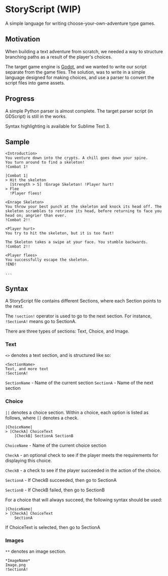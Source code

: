 # StoryScript (WIP)

A simple language for writing choose-your-own-adventure type games.

## Motivation

When building a text adventure from scratch, we needed a way to structure branching paths as a result of the player's choices.

The target game engine is [Godot](https://godotengine.org), and we wanted to write our script separate from the game files. The solution, was to write in a simple language designed for making choices, and use a parser to convert the script files into game assets.

## Progress
A simple Python parser is almost complete. The target parser script (in GDScript) is still in the works. 

Syntax highlighting is available for Sublime Text 3.

## Sample

```
<Introduction>
You venture down into the crypts. A chill goes down your spine. 
You turn around to find a skeleton!
!Combat 1!

|Combat 1|
> Hit the skeleton
  [Strength > 5] !Enrage Skeleton! !Player hurt!
> Flee
  !Player flees!

<Enrage Skeleton>
You throw your best punch at the skeleton and knock its head off. The skeleton scrambles to retrieve its head, before returning to face you head on; angrier than ever.
!Combat 2!!

<Player hurt>
You try to hit the skeleton, but it is too fast! 

The Skeleton takes a swipe at your face. You stumble backwards.
!Combat 2!!

<Player flees>
You successfully escape the skeleton.
!END!

...

```

## Syntax
A StoryScript file contains different Sections, where each Section points to the next.

The `!section!` operator is used to go to the next section. For instance, `!SectionA!` means go to SectionA.

There are three types of sections: Text, Choice, and Image.

### Text

`<>` denotes a text section, and is structured like so:

```
<SectionName>
Text, and more text
!SectionA!
```

`SectionName` - Name of the current section
`SectionA` - Name of the next section

### Choice 

`||` denotes a choice section.
Within a choice, each option is listed as follows, where `[]` denotes a check. 

```
|ChoiceName|
> [CheckA] ChoiceText 
    [CheckB] SectionA SectionB
```

`ChoiceName` - Name of the current choice section

`CheckA` - an optional check to see if the player meets the requirements for displaying this choice. 

`CheckB` - a check to see if the player succeeded in the action of the choice.

`SectionA` - If CheckB succeeded, then go to SectionA

`SectionB` - If CheckB failed, then go to SectionB

For a choice that will always succeed, the following syntax should be used:

```
|ChoiceName|
> [CheckA] ChoiceText 
    SectionA
```

If ChoiceText is selected, then go to SectionA


### Images

`**` denotes an image section.

```
*ImageName*
Image.png
!SectionA!
```

